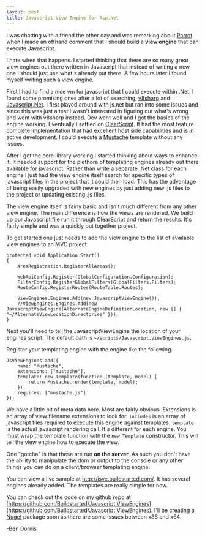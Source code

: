 ```yaml
---
layout: post
title: Javascript View Engine for Asp.Net
---
```


I was chatting with a friend the other day and was remarking about [Parrot](http://thisisparrot.com) when I made an offhand comment that I should build a **view engine** that can execute Javascript.

I hate when that happens. I started thinking that there are so many great view engines out there written in Javascript that instead of writing a new one I should just use what's already out there. A few hours later I found myself writing such a view engine.

First I had to find a nice vm for javascript that I could execute within .Net. I found some promising ones after a lot of searching, [v8sharp](http://v8sharp.codeplex.com/) and [Javascript.Net](https://github.com/chillitom/Javascript.Net). I first played around with js.net but ran into some issues and since this was just a test I wasn't interested in figuring out what's wrong and went with v8sharp instead. Dev went well and I got the basics of the engine working. Eventually I settled on [ClearScript](http://clearscript.codeplex.com/). It had the most feature complete implementation that had excellent host side capabilities and is in active development. I could execute a [Mustache](https://github.com/janl/mustache.js) template without any issues.

After I got the core library working I started thinking about ways to enhance it. It needed support for the plethora of templating engines already out there available for javascript. Rather than write a separate .Net class for each engine I just had the view engine itself search for specific types of javascript files in the project that it could then load. This has the advantage of being easily upgraded with new engines by just adding new .js files to the project or updating existing .js files.

The view engine itself is fairly basic and isn't much different from any other view engine. The main difference is how the views are rendered. We build up our Javascript file run it through ClearScript and return the results. It's fairly simple and was a quickly put together project.

To get started one just needs to add the view engine to the list of available view engines to an MVC project.

    protected void Application_Start()
    {
        AreaRegistration.RegisterAllAreas();

        WebApiConfig.Register(GlobalConfiguration.Configuration);
        FilterConfig.RegisterGlobalFilters(GlobalFilters.Filters);
        RouteConfig.RegisterRoutes(RouteTable.Routes);

        ViewEngines.Engines.Add(new JavascriptViewEngine());
        //ViewEngines.Engines.Add(new JavascriptViewEngine(AlternateEngineDefinitionLocation, new [] { "~/AlternateViewLocationDirectories" }));
    }

Next you'll need to tell the JavascriptViewEngine the location of your engines script. The default path is `~/scripts/Javascript.ViewEngines.js`.

Register your templating engine with the engine like the following.

    JsViewEngines.add({
        name: "Mustache",
        extensions: ["mustache"],
        template: new Template(function (template, model) {
            return Mustache.render(template, model);
        }),
        requires: ["mustache.js"]
    });

We have a little bit of meta data here. Most are fairly obvious. Extensions is an array of view filename extensions to look for. `includes` is an array of javascript files required to execute this engine against templates. `template` is the actual javascript rendering call. It's different for each engine. You must wrap the template function with the `new Template` constructor. This will tell the view engine how to execute the view.

One "gotcha" is that these are run **on the server**. As such you don't have the ability to manipulate the dom or output to the console or any other things you can do on a client/browser templating engine.

You can view a live sample at http://jsve.buildstarted.com/. It has several engines already added. The templates are really simple for now.

You can check out the code on my github repo at [https://github.com/Buildstarted/Javascript.ViewEngines](https://github.com/Buildstarted/Javascript.ViewEngines). I'll be creating a [Nuget](https://nuget.org) package soon as there are some issues between x86 and x64.

-Ben Dornis